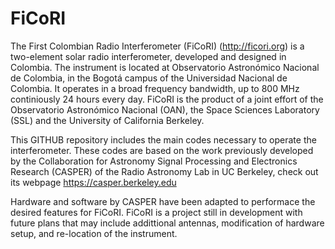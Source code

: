 # FiCoRI

The First Colombian Radio Interferometer (FiCoRI) (http://ficori.org) is a two-element solar radio interferometer, developed and designed in Colombia. The instrument is located at Observatorio Astronómico Nacional de Colombia, in the Bogotá campus of the Universidad Nacional de Colombia. It operates in a broad frequency bandwidth, up to 800 MHz continiously 24 hours every day. FiCoRI is the product of a joint effort of the Observatorio Astronómico Nacional (OAN), the Space Sciences Laboratory (SSL) and the University of California Berkeley.

This GITHUB repository includes the main codes necessary to operate the interferometer. These codes are based on the work previously developed by the Collaboration for Astronomy Signal Processing and Electronics Research (CASPER) of the Radio Astronomy Lab in UC Berkeley, check out its webpage https://casper.berkeley.edu

Hardware and software by CASPER have been adapted to performace the desired features for FiCoRI. FiCoRI is a project still in development with future plans that may include addittional antennas, modification of hardware setup, and re-location of the instrument.

